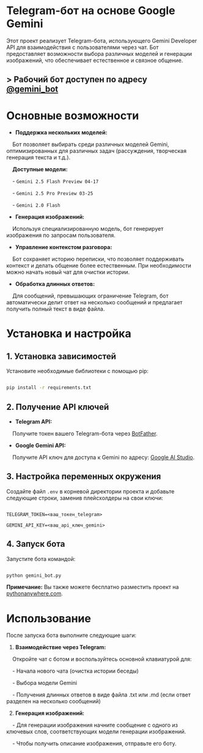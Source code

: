 # Telegram-бот на основе Google Gemini

Этот проект реализует Telegram-бота, использующего Gemini Developer API для взаимодействия с пользователями через чат. Бот предоставляет возможности выбора различных моделей и генерации изображений, что обеспечивает естественное и связное общение.

## > Рабочий бот доступен по адресу [@gemini_bot](https://t.me/degenerative_ai_bot)

# Основные возможности

- **Поддержка нескольких моделей:**

    Бот позволяет выбирать среди различных моделей Gemini, оптимизированных для различных задач (рассуждения, творческая генерация текста и т.д.).

    **Доступные модели:**

    - `Gemini 2.5 Flash Preview 04-17`

    - `Gemini 2.5 Pro Preview 03-25`

    - `Gemini 2.0 Flash`

- **Генерация изображений:**

    Используя специализированную модель, бот генерирует изображения по запросам пользователя.

- **Управление контекстом разговора:**

    Бот сохраняет историю переписки, что позволяет поддерживать контекст и делать общение более естественным. При необходимости можно начать новый чат для очистки истории.

- **Обработка длинных ответов:**

    Для сообщений, превышающих ограничение Telegram, бот автоматически делит ответ на несколько сообщений и предлагает получить полный текст в виде файла.

# Установка и настройка

## 1. Установка зависимостей

Установите необходимые библиотеки с помощью pip:

```bash

pip install -r requirements.txt

```

## 2. Получение API ключей

- **Telegram API:**

    Получите токен вашего Telegram-бота через [BotFather](https://t.me/BotFather).

- **Google Gemini API:**

    Получите API ключ для доступа к Gemini по адресу: [Google AI Studio](https://aistudio.google.com/apikey).

## 3. Настройка переменных окружения

Создайте файл `.env` в корневой директории проекта и добавьте следующие строки, заменив плейсхолдеры на свои ключи:

```plaintext

TELEGRAM_TOKEN=<ваш_токен_telegram>

GEMINI_API_KEY=<ваш_api_ключ_gemini>

```

## 4. Запуск бота

Запустите бота командой:

```bash

python gemini_bot.py

```

**Примечание:** Вы также можете бесплатно разместить проект на [pythonanywhere.com](https://www.pythonanywhere.com/).

# Использование

После запуска бота выполните следующие шаги:

1. **Взаимодействие через Telegram:**

    Откройте чат с ботом и воспользуйтесь основной клавиатурой для:

    - Начала нового чата (очистка истории беседы)

    - Выбора модели Gemini

    - Получения длинных ответов в виде файла .txt или .md (если ответ разделен на несколько сообщений)

2. **Генерация изображений:**

    - Для генерации изображения начните сообщение с одного из ключевых слов, соответствующих модели генерации изображений.

    - Чтобы получить описание изображения, отправьте его боту.
